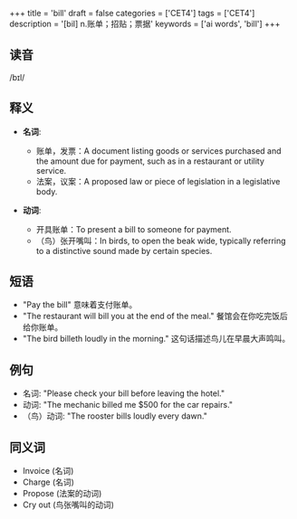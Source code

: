 +++
title = 'bill'
draft = false
categories = ['CET4']
tags = ['CET4']
description = '[bil] n.账单；招贴；票据'
keywords = ['ai words', 'bill']
+++

## 读音
/bɪl/

## 释义
- **名词**:
  - 账单，发票：A document listing goods or services purchased and the amount due for payment, such as in a restaurant or utility service.
  - 法案，议案：A proposed law or piece of legislation in a legislative body.

- **动词**:
  - 开具账单：To present a bill to someone for payment.
  - （鸟）张开嘴叫：In birds, to open the beak wide, typically referring to a distinctive sound made by certain species.

## 短语
- "Pay the bill" 意味着支付账单。
- "The restaurant will bill you at the end of the meal." 餐馆会在你吃完饭后给你账单。
- "The bird billeth loudly in the morning." 这句话描述鸟儿在早晨大声鸣叫。

## 例句
- 名词: "Please check your bill before leaving the hotel."
- 动词: "The mechanic billed me $500 for the car repairs."
- （鸟）动词: "The rooster bills loudly every dawn."

## 同义词
- Invoice (名词)
- Charge (名词)
- Propose (法案的动词)
- Cry out (鸟张嘴叫的动词)
